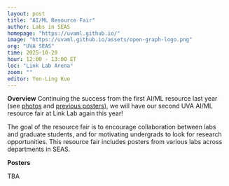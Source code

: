 ```yaml
---
layout: post
title: "AI/ML Resource Fair"
author: Labs in SEAS
homepage: "https://uvaml.github.io/"
image: "https://uvaml.github.io/assets/open-graph-logo.png"
org: "UVA SEAS"
time: 2025-10-20
hour: 12:00 - 13:00 ET
loc: "Link Lab Arena"
zoom: ""
editor: Yen-Ling Kuo
---
```


**Overview**
Continuing the success from the first AI/ML resource last year (see [photos](https://photos.app.goo.gl/HbfBSV6pTXbvdU619) and [previous posters](https://uvaml.github.io/pasttalks/2024-10-03/)), we will have our second UVA AI/ML resource fair at Link Lab again this year! 

The goal of the resource fair is to encourage collaboration between labs and graduate students, and for motivating undergrads to look for research opportunities. This resource fair includes posters from various labs across departments in SEAS.

**Posters**

TBA

